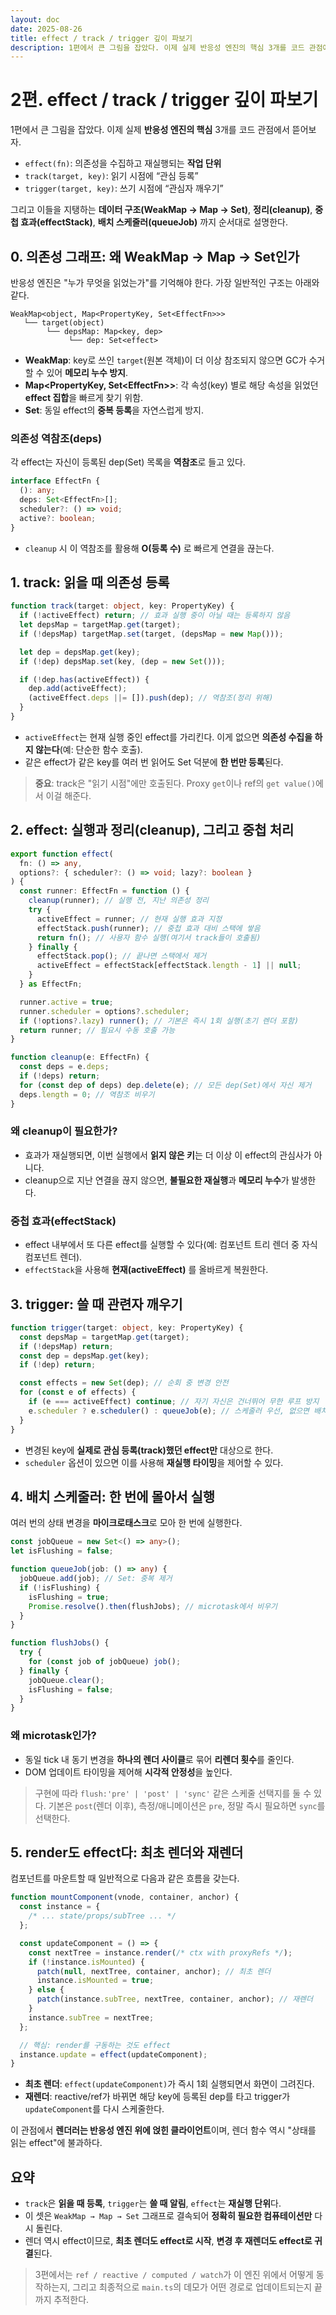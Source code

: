 ```yaml
---
layout: doc
date: 2025-08-26
title: effect / track / trigger 깊이 파보기
description: 1편에서 큰 그림을 잡았다. 이제 실제 반응성 엔진의 핵심 3개를 코드 관점에서 뜯어보자.
---
```


# 2편. effect / track / trigger 깊이 파보기

1편에서 큰 그림을 잡았다. 이제 실제 **반응성 엔진의 핵심** 3개를 코드 관점에서 뜯어보자.

- `effect(fn)`: 의존성을 수집하고 재실행되는 **작업 단위**
- `track(target, key)`: 읽기 시점에 “관심 등록”
- `trigger(target, key)`: 쓰기 시점에 “관심자 깨우기”

그리고 이들을 지탱하는 **데이터 구조(WeakMap → Map → Set)**, **정리(cleanup)**, **중첩 효과(effectStack)**, **배치 스케줄러(queueJob)** 까지 순서대로 설명한다.

## 0. 의존성 그래프: 왜 WeakMap → Map → Set인가

반응성 엔진은 "누가 무엇을 읽었는가"를 기억해야 한다. 가장 일반적인 구조는 아래와 같다.

```
WeakMap<object, Map<PropertyKey, Set<EffectFn>>>
   └── target(object)
        └── depsMap: Map<key, dep>
             └── dep: Set<effect>
```

- **WeakMap**: key로 쓰인 `target`(원본 객체)이 더 이상 참조되지 않으면 GC가 수거할 수 있어 **메모리 누수 방지**.
- **Map\<PropertyKey, Set\<EffectFn\>\>**: 각 속성(key) 별로 해당 속성을 읽었던 **effect 집합**을 빠르게 찾기 위함.
- **Set**: 동일 effect의 **중복 등록**을 자연스럽게 방지.

### 의존성 역참조(deps)

각 effect는 자신이 등록된 dep(Set) 목록을 **역참조**로 들고 있다.

```ts
interface EffectFn {
  (): any;
  deps: Set<EffectFn>[];
  scheduler?: () => void;
  active?: boolean;
}
```

- `cleanup` 시 이 역참조를 활용해 **O(등록 수)** 로 빠르게 연결을 끊는다.

## 1. track: 읽을 때 의존성 등록

```ts
function track(target: object, key: PropertyKey) {
  if (!activeEffect) return; // 효과 실행 중이 아닐 때는 등록하지 않음
  let depsMap = targetMap.get(target);
  if (!depsMap) targetMap.set(target, (depsMap = new Map()));

  let dep = depsMap.get(key);
  if (!dep) depsMap.set(key, (dep = new Set()));

  if (!dep.has(activeEffect)) {
    dep.add(activeEffect);
    (activeEffect.deps ||= []).push(dep); // 역참조(정리 위해)
  }
}
```

- `activeEffect`는 현재 실행 중인 effect를 가리킨다. 이게 없으면 **의존성 수집을 하지 않는다**(예: 단순한 함수 호출).
- 같은 effect가 같은 key를 여러 번 읽어도 Set 덕분에 **한 번만 등록**된다.

> **중요**: track은 "읽기 시점"에만 호출된다. Proxy `get`이나 ref의 `get value()`에서 이걸 해준다.

## 2. effect: 실행과 정리(cleanup), 그리고 중첩 처리

```ts
export function effect(
  fn: () => any,
  options?: { scheduler?: () => void; lazy?: boolean }
) {
  const runner: EffectFn = function () {
    cleanup(runner); // 실행 전, 지난 의존성 정리
    try {
      activeEffect = runner; // 현재 실행 효과 지정
      effectStack.push(runner); // 중첩 효과 대비 스택에 쌓음
      return fn(); // 사용자 함수 실행(여기서 track들이 호출됨)
    } finally {
      effectStack.pop(); // 끝나면 스택에서 제거
      activeEffect = effectStack[effectStack.length - 1] || null;
    }
  } as EffectFn;

  runner.active = true;
  runner.scheduler = options?.scheduler;
  if (!options?.lazy) runner(); // 기본은 즉시 1회 실행(초기 렌더 포함)
  return runner; // 필요시 수동 호출 가능
}

function cleanup(e: EffectFn) {
  const deps = e.deps;
  if (!deps) return;
  for (const dep of deps) dep.delete(e); // 모든 dep(Set)에서 자신 제거
  deps.length = 0; // 역참조 비우기
}
```

### 왜 cleanup이 필요한가?

- 효과가 재실행되면, 이번 실행에서 **읽지 않은 키**는 더 이상 이 effect의 관심사가 아니다.
- cleanup으로 지난 연결을 끊지 않으면, **불필요한 재실행**과 **메모리 누수**가 발생한다.

### 중첩 효과(effectStack)

- effect 내부에서 또 다른 effect를 실행할 수 있다(예: 컴포넌트 트리 렌더 중 자식 컴포넌트 렌더).
- `effectStack`을 사용해 **현재(activeEffect)** 를 올바르게 복원한다.

## 3. trigger: 쓸 때 관련자 깨우기

```ts
function trigger(target: object, key: PropertyKey) {
  const depsMap = targetMap.get(target);
  if (!depsMap) return;
  const dep = depsMap.get(key);
  if (!dep) return;

  const effects = new Set(dep); // 순회 중 변경 안전
  for (const e of effects) {
    if (e === activeEffect) continue; // 자기 자신은 건너뛰어 무한 루프 방지
    e.scheduler ? e.scheduler() : queueJob(e); // 스케줄러 우선, 없으면 배치 큐
  }
}
```

- 변경된 key에 **실제로 관심 등록(track)했던 effect만** 대상으로 한다.
- `scheduler` 옵션이 있으면 이를 사용해 **재실행 타이밍**을 제어할 수 있다.

## 4. 배치 스케줄러: 한 번에 몰아서 실행

여러 번의 상태 변경을 **마이크로태스크**로 모아 한 번에 실행한다.

```ts
const jobQueue = new Set<() => any>();
let isFlushing = false;

function queueJob(job: () => any) {
  jobQueue.add(job); // Set: 중복 제거
  if (!isFlushing) {
    isFlushing = true;
    Promise.resolve().then(flushJobs); // microtask에서 비우기
  }
}

function flushJobs() {
  try {
    for (const job of jobQueue) job();
  } finally {
    jobQueue.clear();
    isFlushing = false;
  }
}
```

### 왜 microtask인가?

- 동일 tick 내 동기 변경을 **하나의 렌더 사이클**로 묶어 **리렌더 횟수**를 줄인다.
- DOM 업데이트 타이밍을 제어해 **시각적 안정성**을 높인다.

> 구현에 따라 `flush:'pre' | 'post' | 'sync'` 같은 스케줄 선택지를 둘 수 있다. 기본은 `post`(렌더 이후), 측정/애니메이션은 `pre`, 정말 즉시 필요하면 `sync`를 선택한다.

## 5. render도 effect다: 최초 렌더와 재렌더

컴포넌트를 마운트할 때 일반적으로 다음과 같은 흐름을 갖는다.

```ts
function mountComponent(vnode, container, anchor) {
  const instance = {
    /* ... state/props/subTree ... */
  };

  const updateComponent = () => {
    const nextTree = instance.render(/* ctx with proxyRefs */);
    if (!instance.isMounted) {
      patch(null, nextTree, container, anchor); // 최초 렌더
      instance.isMounted = true;
    } else {
      patch(instance.subTree, nextTree, container, anchor); // 재렌더
    }
    instance.subTree = nextTree;
  };

  // 핵심: render를 구동하는 것도 effect
  instance.update = effect(updateComponent);
}
```

- **최초 렌더**: `effect(updateComponent)`가 즉시 1회 실행되면서 화면이 그려진다.
- **재렌더**: reactive/ref가 바뀌면 해당 key에 등록된 dep를 타고 trigger가 `updateComponent`를 다시 스케줄한다.

이 관점에서 **렌더러는 반응성 엔진 위에 얹힌 클라이언트**이며, 렌더 함수 역시 "상태를 읽는 effect"에 불과하다.

## 요약

- `track`은 **읽을 때 등록**, `trigger`는 **쓸 때 알림**, `effect`는 **재실행 단위**다.
- 이 셋은 `WeakMap → Map → Set` 그래프로 결속되어 **정확히 필요한 컴퓨테이션만** 다시 돌린다.
- 렌더 역시 effect이므로, **최초 렌더도 effect로 시작**, **변경 후 재렌더도 effect로 귀결**된다.

> 3편에서는 `ref / reactive / computed / watch`가 이 엔진 위에서 어떻게 동작하는지, 그리고 최종적으로 `main.ts`의 데모가 어떤 경로로 업데이트되는지 끝까지 추적한다.
